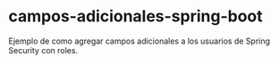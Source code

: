 # campos-adicionales-spring-boot
Ejemplo de como agregar campos adicionales a los usuarios de Spring Security con roles.

